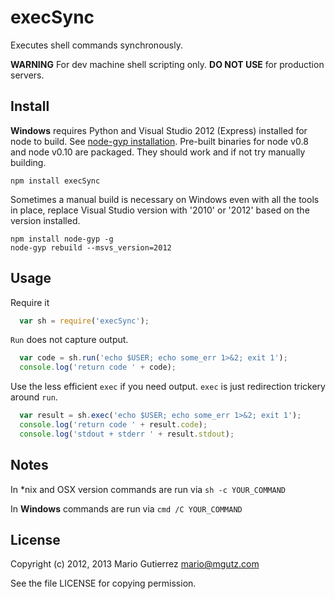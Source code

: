 # execSync

Executes shell commands synchronously.

__WARNING__ For dev machine shell scripting only. **DO NOT USE** for
production servers.

## Install

__Windows__ requires Python and Visual Studio 2012 (Express) installed for
node to build. See [node-gyp installation](https://github.com/TooTallNate/node-gyp#installation).
Pre-built binaries for node v0.8 and node v0.10 are packaged. They should work and if not try manually
building.

    npm install execSync

Sometimes a manual build is necessary on Windows even with all the tools in place, replace Visual Studio version
with '2010' or '2012' based on the version installed.

    npm install node-gyp -g
    node-gyp rebuild --msvs_version=2012

## Usage

Require it

```javascript
  var sh = require('execSync');
```

`Run` does not capture output.

```javascript
  var code = sh.run('echo $USER; echo some_err 1>&2; exit 1');
  console.log('return code ' + code);
```

Use the less efficient `exec` if you need output. `exec` is just redirection
trickery around `run`.

```javascript
  var result = sh.exec('echo $USER; echo some_err 1>&2; exit 1');
  console.log('return code ' + result.code);
  console.log('stdout + stderr ' + result.stdout);
```

## Notes

In *nix and OSX version commands are run via `sh -c YOUR_COMMAND`

In __Windows__ commands are run via `cmd /C YOUR_COMMAND`

## License

Copyright (c) 2012, 2013 Mario Gutierrez mario@mgutz.com

See the file LICENSE for copying permission.
